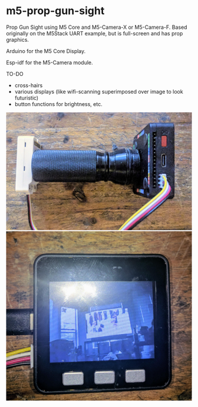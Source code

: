 # m5-prop-gun-sight
Prop Gun Sight using M5 Core and M5-Camera-X or M5-Camera-F. Based originally on the M5Stack UART example, but is full-screen and has prop graphics.


Arduino for the M5 Core Display.

Esp-idf for the M5-Camera module.

TO-DO
* cross-hairs
* various displays (like wifi-scanning superimposed over image to look futuristic)
* button functions for brightness, etc.


![image](m5-prop-gun-sight.jpg)
![image](full-m5core-display.jpg)
